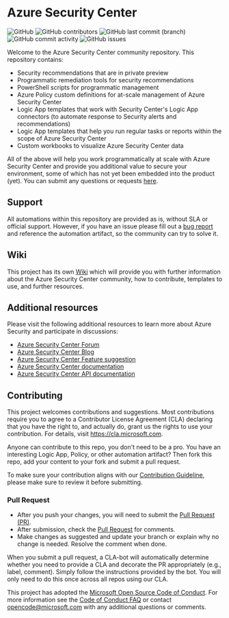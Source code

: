 # Azure Security Center

![GitHub](https://img.shields.io/github/license/azure/azure-security-center?label=License&style=plastic)
![GitHub contributors](https://img.shields.io/github/contributors/azure/azure-security-center?label=Contributors&style=plastic)
![GitHub last commit (branch)](https://img.shields.io/github/last-commit/azure/azure-security-center/master?label=Last%20commit&style=plastic)
![GitHub commit activity](https://img.shields.io/github/commit-activity/m/azure/azure-security-center?label=Commit%20activity&style=plastic)
![GitHub issues](https://img.shields.io/github/issues/azure/azure-security-center?label=Issues&style=plastic)

Welcome to the Azure Security Center community repository. This repository contains:

- Security recommendations that are in private preview
- Programmatic remediation tools for security recommendations
- PowerShell scripts for programmatic management
- Azure Policy custom definitions for at-scale management of Azure Security Center
- Logic App templates that work with Security Center's Logic App connectors (to automate response to Security alerts and recommendations)
- Logic App templates that help you run regular tasks or reports within the scope of Azure Security Center
- Custom workbooks to visualize Azure Security Center data

All of the above will help you work programmatically at scale with Azure Security Center and provide you additional value to secure your environment, some of which has not yet been embedded into the product (yet). You can submit any questions or requests [here](https://github.com/Azure/Azure-Security-Center/issues).

## Support

All automations within this repository are provided as is, without SLA or official support. However, if you have an issue please fill out a [bug report](https://github.com/Azure/Azure-Security-Center/issues/new?assignees=&labels=&template=bug_report.md&title=) and reference the automation artifact, so the community can try to solve it.

## Wiki

This project has its own [Wiki](https://github.com/Azure/Azure-Security-Center/wiki) which will provide you with further information about the Azure Security Center community, how to contribute, templates to use, and further resources.

## Additional resources

Please visit the following additional resources to learn more about Azure Security and participate in discussions:

- [Azure Security Center Forum](https://techcommunity.microsoft.com/t5/Azure-Security-Center/bd-p/AzureSecurityCenter)
- [Azure Security Center Blog](https://techcommunity.microsoft.com/t5/Azure-Security-Center/bg-p/AzureSecurityCenterBlog)
- [Azure Security Center Feature suggestion](https://feedback.azure.com/forums/347535-azure-security-center)
- [Azure Security Center documentation](https://docs.microsoft.com/en-us/azure/security-center/security-center-intro)
- [Azure Security Center API documentation](https://docs.microsoft.com/en-us/rest/api/securitycenter/)

## Contributing

This project welcomes contributions and suggestions.  Most contributions require you to agree to a Contributor License Agreement (CLA) declaring that you have the right to, and actually do, grant us the rights to use your contribution. For details, visit https://cla.microsoft.com.

Anyone can contribute to this repo, you don't need to be a pro. You have an interesting Logic App, Policy, or other automation artifact? Then fork this repo, add your content to your fork and submit a pull request.

To make sure your contribution aligns with our [Contribution Guideline](./Contributing.md), please make sure to review it before submitting.

### Pull Request

- After you push your changes, you will need to submit the [Pull Request (PR)](https://help.github.com/en/github/collaborating-with-issues-and-pull-requests/about-pull-requests).
- After submission, check the [Pull Request](https://github.com/Azure/Azure-Security-Center/pulls) for comments.
- Make changes as suggested and update your branch or explain why no change is needed. Resolve the comment when done.

When you submit a pull request, a CLA-bot will automatically determine whether you need to provide a CLA and decorate the PR appropriately (e.g., label, comment). Simply follow the instructions provided by the bot. You will only need to do this once across all repos using our CLA.

This project has adopted the [Microsoft Open Source Code of Conduct](https://opensource.microsoft.com/codeofconduct/).
For more information see the [Code of Conduct FAQ](https://opensource.microsoft.com/codeofconduct/faq/) or contact [opencode@microsoft.com](mailto:opencode@microsoft.com) with any additional questions or comments.